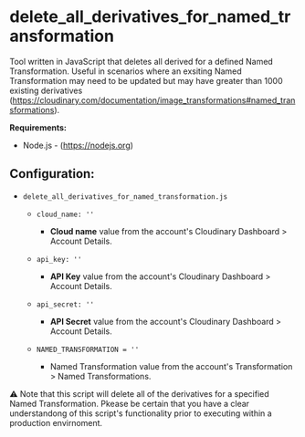 # delete_all_derivatives_for_named_transformation

Tool written in JavaScript that deletes all derived for a defined Named Transformation. Useful in scenarios where an exsiting Named Transformation may need to be updated but may have greater than 1000 existing derivatives (https://cloudinary.com/documentation/image_transformations#named_transformations).

**Requirements:**
- Node.js - (https://nodejs.org)

## Configuration:

- `delete_all_derivatives_for_named_transformation.js`
  - `cloud_name: ''`
    - **Cloud name** value from the account's Cloudinary Dashboard > Account Details.
  - `api_key: ''`
    - **API Key** value from the account's Cloudinary Dashboard > Account Details.
  - `api_secret: ''`
    - **API Secret** value from the account's Cloudinary Dashboard > Account Details.

  - `NAMED_TRANSFORMATION = ''`
    - Named Transformation value from the account's Transformation > Named Transformations.

:warning: Note that this script will delete all of the derivatives for a specified Named Transformation. Pkease be certain that you have a clear understandong of this script's functionality prior to executing within a production envirnoment.
